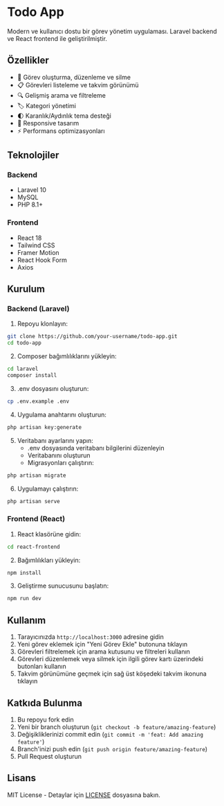 # Todo App

Modern ve kullanıcı dostu bir görev yönetim uygulaması. Laravel backend ve React frontend ile geliştirilmiştir.

## Özellikler

- 🎯 Görev oluşturma, düzenleme ve silme
- 📋 Görevleri listeleme ve takvim görünümü
- 🔍 Gelişmiş arama ve filtreleme
- 🏷️ Kategori yönetimi
- 🌓 Karanlık/Aydınlık tema desteği
- 📱 Responsive tasarım
- ⚡ Performans optimizasyonları

## Teknolojiler

### Backend
- Laravel 10
- MySQL
- PHP 8.1+

### Frontend
- React 18
- Tailwind CSS
- Framer Motion
- React Hook Form
- Axios

## Kurulum

### Backend (Laravel)

1. Repoyu klonlayın:
```bash
git clone https://github.com/your-username/todo-app.git
cd todo-app
```

2. Composer bağımlılıklarını yükleyin:
```bash
cd laravel
composer install
```

3. .env dosyasını oluşturun:
```bash
cp .env.example .env
```

4. Uygulama anahtarını oluşturun:
```bash
php artisan key:generate
```

5. Veritabanı ayarlarını yapın:
   - .env dosyasında veritabanı bilgilerini düzenleyin
   - Veritabanını oluşturun
   - Migrasyonları çalıştırın:
```bash
php artisan migrate
```

6. Uygulamayı çalıştırın:
```bash
php artisan serve
```

### Frontend (React)

1. React klasörüne gidin:
```bash
cd react-frontend
```

2. Bağımlılıkları yükleyin:
```bash
npm install
```

3. Geliştirme sunucusunu başlatın:
```bash
npm run dev
```

## Kullanım

1. Tarayıcınızda `http://localhost:3000` adresine gidin
2. Yeni görev eklemek için "Yeni Görev Ekle" butonuna tıklayın
3. Görevleri filtrelemek için arama kutusunu ve filtreleri kullanın
4. Görevleri düzenlemek veya silmek için ilgili görev kartı üzerindeki butonları kullanın
5. Takvim görünümüne geçmek için sağ üst köşedeki takvim ikonuna tıklayın

## Katkıda Bulunma

1. Bu repoyu fork edin
2. Yeni bir branch oluşturun (`git checkout -b feature/amazing-feature`)
3. Değişikliklerinizi commit edin (`git commit -m 'feat: Add amazing feature'`)
4. Branch'inizi push edin (`git push origin feature/amazing-feature`)
5. Pull Request oluşturun

## Lisans

MIT License - Detaylar için [LICENSE](LICENSE) dosyasına bakın. 
